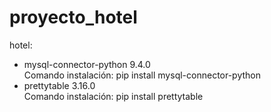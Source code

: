 # proyecto_hotel
hotel: 
<ul>
    <li>mysql-connector-python 9.4.0</br>
    Comando instalación: pip install mysql-connector-python
    <li>prettytable 3.16.0</br>
    Comando instalación: pip install prettytable